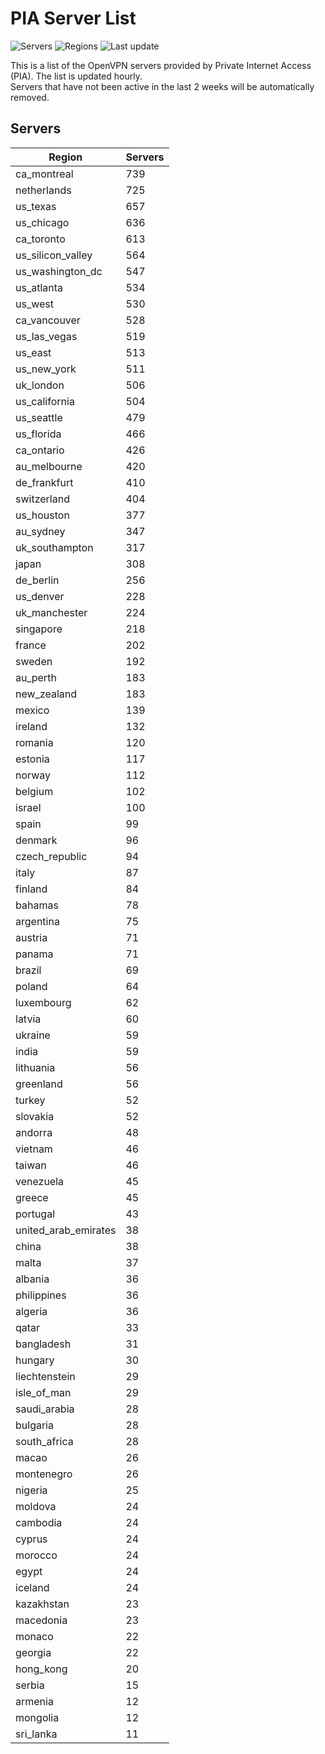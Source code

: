 # PIA Server List

![Servers](https://img.shields.io/badge/servers-17,543-blue)
![Regions](https://img.shields.io/badge/regions-97-blue)
![Last update](https://img.shields.io/badge/last_updated-Thu_Jul_04_07:16:07_UTC_2024-blue)

This is a list of the OpenVPN servers provided by Private Internet Access (PIA). The list is updated hourly. </br>
Servers that have not been active in the last 2 weeks will be automatically removed.

## Servers
| Region               | Servers |
|----------------------|---------|
| ca_montreal | 739 |
| netherlands | 725 |
| us_texas | 657 |
| us_chicago | 636 |
| ca_toronto | 613 |
| us_silicon_valley | 564 |
| us_washington_dc | 547 |
| us_atlanta | 534 |
| us_west | 530 |
| ca_vancouver | 528 |
| us_las_vegas | 519 |
| us_east | 513 |
| us_new_york | 511 |
| uk_london | 506 |
| us_california | 504 |
| us_seattle | 479 |
| us_florida | 466 |
| ca_ontario | 426 |
| au_melbourne | 420 |
| de_frankfurt | 410 |
| switzerland | 404 |
| us_houston | 377 |
| au_sydney | 347 |
| uk_southampton | 317 |
| japan | 308 |
| de_berlin | 256 |
| us_denver | 228 |
| uk_manchester | 224 |
| singapore | 218 |
| france | 202 |
| sweden | 192 |
| au_perth | 183 |
| new_zealand | 183 |
| mexico | 139 |
| ireland | 132 |
| romania | 120 |
| estonia | 117 |
| norway | 112 |
| belgium | 102 |
| israel | 100 |
| spain | 99 |
| denmark | 96 |
| czech_republic | 94 |
| italy | 87 |
| finland | 84 |
| bahamas | 78 |
| argentina | 75 |
| austria | 71 |
| panama | 71 |
| brazil | 69 |
| poland | 64 |
| luxembourg | 62 |
| latvia | 60 |
| ukraine | 59 |
| india | 59 |
| lithuania | 56 |
| greenland | 56 |
| turkey | 52 |
| slovakia | 52 |
| andorra | 48 |
| vietnam | 46 |
| taiwan | 46 |
| venezuela | 45 |
| greece | 45 |
| portugal | 43 |
| united_arab_emirates | 38 |
| china | 38 |
| malta | 37 |
| albania | 36 |
| philippines | 36 |
| algeria | 36 |
| qatar | 33 |
| bangladesh | 31 |
| hungary | 30 |
| liechtenstein | 29 |
| isle_of_man | 29 |
| saudi_arabia | 28 |
| bulgaria | 28 |
| south_africa | 28 |
| macao | 26 |
| montenegro | 26 |
| nigeria | 25 |
| moldova | 24 |
| cambodia | 24 |
| cyprus | 24 |
| morocco | 24 |
| egypt | 24 |
| iceland | 24 |
| kazakhstan | 23 |
| macedonia | 23 |
| monaco | 22 |
| georgia | 22 |
| hong_kong | 20 |
| serbia | 15 |
| armenia | 12 |
| mongolia | 12 |
| sri_lanka | 11 |